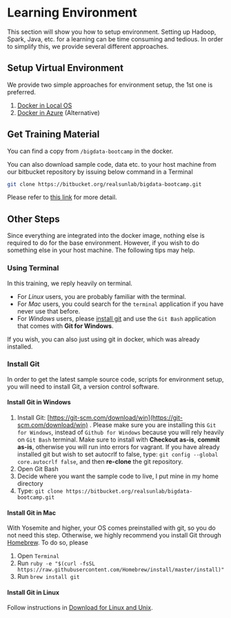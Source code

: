 ---
---
# Learning Environment

This section will show you how to setup environment. Setting up Hadoop, Spark, Java, etc. for a learning can be time consuming and tedious. In order to simplify this, we provide several different approaches.

## Setup Virtual Environment

We provide two simple approaches for environment setup, the 1st one is preferred.

1. [Docker in Local OS](/env/env-local-docker.html)
2. [Docker in Azure](/env/env-azure-docker.html) (Alternative)

## Get Training Material

You can find a copy from `/bigdata-bootcamp` in the docker.

You can also download sample code, data etc. to your host machine from our bitbucket repository by issuing below command in a Terminal

```bash
git clone https://bitbucket.org/realsunlab/bigdata-bootcamp.git
```

Please refer to [this link](/data.html#bootcamp-training-material) for more detail.

## Other Steps

Since everything are integrated into the docker image, nothing else is required to do for the base environment. However, if you wish to do something else in your host machine. The following tips may help.

### Using Terminal

In this training, we reply heavily on terminal.

- For *Linux* users, you are probably familiar with the terminal.
- For *Mac* users, you could search for the `terminal` application if you have never use that before.
- For *Windows* users, please [install git](#install-git) and use the `Git Bash` application that comes with **Git for Windows**.

If you wish, you can also just using git in docker, which was already installed.

### Install Git

In order to get the latest sample source code, scripts for environment setup, you will need to install Git, a version control software.

#### Install Git in Windows

1. Install Git: [https://git-scm.com/download/win](https://git-scm.com/download/win) . Please make sure you are installing this `Git for Windows`, instead of `Github for Windows` because you will rely heavily on `Git Bash` terminal. Make sure to install with **Checkout as-is**, **commit as-is**, otherwise you will run into errors for vagrant. If you have already installed git but wish to set autocrlf to false, type: `git config --global core.autocrlf false`, and then **re-clone** the git repository.
2. Open Git Bash
3. Decide where you want the sample code to live, I put mine in my home directory
4. Type: `git clone https://bitbucket.org/realsunlab/bigdata-bootcamp.git`

#### Install Git in Mac

With Yosemite and higher, your OS comes preinstalled with git, so you do not need this step.
Otherwise, we highly recommend you install Git through [Homebrew](http://brew.sh). To do so, please

1. Open `Terminal`
2. Run `ruby -e "$(curl -fsSL https://raw.githubusercontent.com/Homebrew/install/master/install)"`
3. Run `brew install git`

#### Install Git in Linux

Follow instructions in [Download for Linux and Unix](https://git-scm.com/download/linux).

